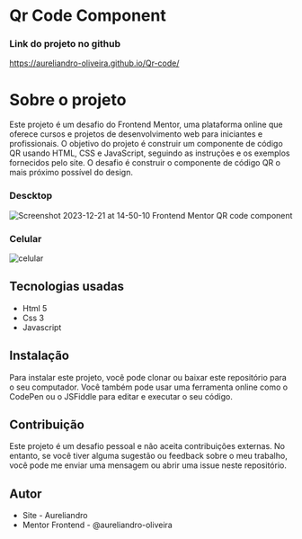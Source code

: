 # Qr Code Component
### Link do projeto no github
https://aureliandro-oliveira.github.io/Qr-code/

# Sobre o projeto
 Este projeto é um desafio do Frontend Mentor, uma plataforma online que oferece cursos e projetos de desenvolvimento web para iniciantes e profissionais. O objetivo do projeto é construir um componente de código QR usando HTML, CSS e JavaScript, seguindo as instruções e os exemplos fornecidos pelo site.
 O desafio é construir o componente de código QR o mais próximo possível do design.

### Descktop
 ![Screenshot 2023-12-21 at 14-50-10 Frontend Mentor QR code component](https://github.com/aureliandro-oliveira/Qr-code/assets/140663518/51bb4278-3566-4299-9c7e-aeda45259110)
### Celular
![celular](https://github.com/aureliandro-oliveira/Qr-code/assets/140663518/ef9bc9c6-29cb-42e6-8f8b-68af281a939b)

## Tecnologias usadas
 <ul>
    <li>Html 5</li>
    <li>Css 3</li>
    <li>Javascript</li>
 </ul>

## Instalação
 Para instalar este projeto, você pode clonar ou baixar este repositório para o seu computador. Você também pode usar uma ferramenta online como o CodePen ou o JSFiddle para editar e executar o seu código.

## Contribuição
 Este projeto é um desafio pessoal e não aceita contribuições externas. No entanto, se você tiver alguma sugestão ou feedback sobre o meu trabalho, você pode me enviar uma mensagem ou abrir uma issue neste repositório.
## Autor
  <ul>
    <li>Site - Aureliandro</li>
    <li>Mentor Frontend - @aureliandro-oliveira</li>
 </ul>
